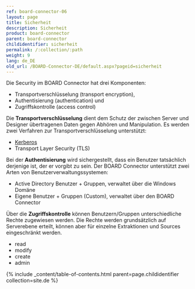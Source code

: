 ```yaml
---
ref: board-connector-06
layout: page
title: Sicherheit
description: Sicherheit
product: board-connector
parent: board-connector
childidentifier: sicherheit
permalink: /:collection/:path
weight: 9
lang: de_DE
old_url: /BOARD-Connector-DE/default.aspx?pageid=sicherheit
---
```


Die Security im BOARD Connector hat drei Komponenten:

- Transportverschlüsselung (transport encryption),
- Authentisierung (authentication) und
- Zugriffskontrolle (access control)

Die **Transportverschlüsselung** dient dem Schutz der zwischen Server und Designer übertragenen Daten gegen Abhören und Manipulation. 
Es werden zwei Verfahren zur Transportverschlüsselung unterstützt:

- [Kerberos](https://msdn.microsoft.com/en-us/library/windows/desktop/aa374762(v=vs.85).aspx)
- Transport Layer Security (TLS)

Bei der **Authentisierung** wird sichergestellt, dass ein Benutzer tatsächlich derjenige ist, der er vorgibt zu sein. 
Der BOARD Connector unterstützt zwei Arten von Benutzerverwaltungssystemen:

- Active Directory Benutzer + Gruppen, verwaltet über die Windows Domäne
- Eigene Benutzer + Gruppen (Custom), verwaltet über den BOARD Connector

Über die **Zugriffskontrolle** können Benutzern/Gruppen unterschiedliche Rechte zugewiesen werden. Die Rechte werden grundsätzlich auf Serverebene erteilt, können aber für einzelne Extraktionen und Sources eingeschränkt werden.

- read
- modify
- create
- admin

{% include _content/table-of-contents.html parent=page.childidentifier collection=site.de %}
